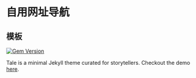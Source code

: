 # 自用网址导航


## 模板

[![Gem Version](https://badge.fury.io/rb/tale.svg)](https://badge.fury.io/rb/tale)

Tale is a minimal Jekyll theme curated for storytellers. Checkout the demo [here](https://chesterhow.github.io/tale/).
